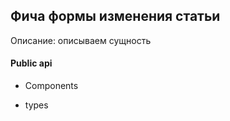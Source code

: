 ## Фича формы изменения статьи

Описание:
описываем сущность

#### Public api

-   Components

-   types
